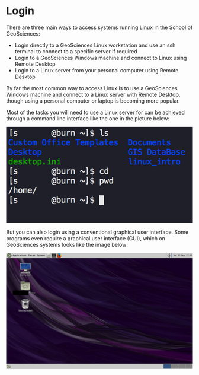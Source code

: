 # Login

There are three main ways to access systems running Linux in the School of GeoSciences:

* Login directly to a GeoSciences Linux workstation and use an ssh terminal to connect to a specific server if required
* Login to a GeoSciences Windows machine and connect to Linux using Remote Desktop
* Login to a Linux server from your personal computer using Remote Desktop

By far the most common way to access Linux is to use a GeoSciences Windows machine and connect to a Linux server with Remote Desktop, though using a personal computer or laptop is becoming more popular.

Most of the tasks you will need to use a Linux server for can be achieved through a command line interface like the one in the picture below:

![](../.gitbook/assets/cli.png)

But you can also login using a conventional graphical user interface. Some programs even require a graphical user interface \(GUI\), which on GeoSciences systems looks like the image below:

![](../.gitbook/assets/gui.png)

